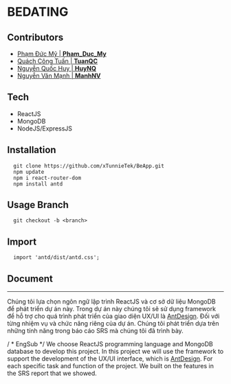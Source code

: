 # BEDATING


## Contributors

 - <a href = "https://www.facebook.com/mynameismy99" >Phạm Đức Mỹ | <b>Pham_Duc_My</b> </a>
 - <a href = "https://www.facebook.com/FSTunnie" >Quách Công Tuấn | <b>TuanQC</b> </a>
 - <a href = "https://www.facebook.com/NQHNTD" >Nguyễn Quốc Huy | <b>HuyNQ</b> </a>
 - <a href = "https://www.facebook.com/manhchelsea6698" >Nguyễn Văn Mạnh | <b>ManhNV</b> </a>


## Tech
  * ReactJS
  * MongoDB
  * NodeJS/ExpressJS
  
## Installation
      git clone https://github.com/xTunnieTek/BeApp.git
      npm update
      npm i react-router-dom
      npm install antd

## Usage Branch
      git checkout -b <branch>
      

## Import 
      import 'antd/dist/antd.css';

## Document
<hr>
<p>
Chúng tôi lựa chọn ngôn ngữ lập trình ReactJS và cơ sở dữ liệu MongoDB để phát triển dự án này. Trong dự án này chúng tôi sẽ sử dụng framework để hỗ trợ cho quá trình phát triển của giao diện UX/UI là <a href="https://ant.design/">AntDesign</a>. Đối với từng nhiệm vụ và chức năng riêng của dự án. Chúng tôi phát triển dựa trên những tính năng trong báo cáo SRS mà chúng tôi đã trình bày.
 
 / * EngSub */
We choose ReactJS programming language and MongoDB database to develop this project. In this project we will use the framework to support the development of the UX/UI interface, which is <a href="https://ant.design/">AntDesign</a>. For each specific task and function of the project. We built on the features in the SRS report that we showed.
</p>
